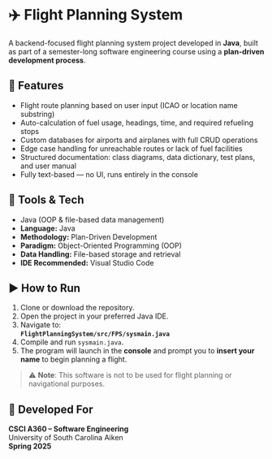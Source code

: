 # ✈️ Flight Planning System

A backend-focused flight planning system project developed in **Java**, built as part of a semester-long software engineering course using a **plan-driven development process**.

## 🚀 Features
- Flight route planning based on user input (ICAO or location name substring)
- Auto-calculation of fuel usage, headings, time, and required refueling stops
- Custom databases for airports and airplanes with full CRUD operations
- Edge case handling for unreachable routes or lack of fuel facilities
- Structured documentation: class diagrams, data dictionary, test plans, and user manual
- Fully text-based — no UI, runs entirely in the console

## 📄 Tools & Tech
- Java (OOP & file-based data management)
- **Language:** Java  
- **Methodology:** Plan-Driven Development
- **Paradigm:** Object-Oriented Programming (OOP)  
- **Data Handling:** File-based storage and retrieval
- **IDE Recommended:** Visual Studio Code

## ▶️ How to Run

1. Clone or download the repository.
2. Open the project in your preferred Java IDE.
3. Navigate to:  
   **`FlightPlanningSystem/src/FPS/sysmain.java`**
4. Compile and run `sysmain.java`.
5. The program will launch in the **console** and prompt you to **insert your name** to begin planning a flight.

> ⚠️ **Note**: This software is not to be used for flight planning or navigational purposes.

## 📅 Developed For

**CSCI A360 – Software Engineering**  
University of South Carolina Aiken  
**Spring 2025**


